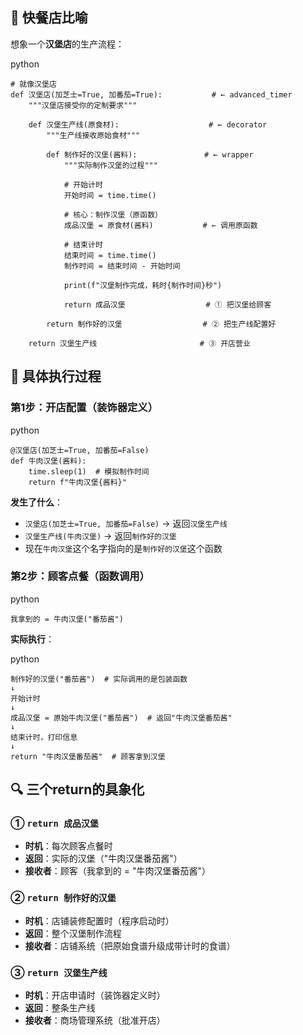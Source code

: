 ## 🍔 快餐店比喻

想象一个**汉堡店**的生产流程：

python

```
# 就像汉堡店
def 汉堡店(加芝士=True, 加番茄=True):           # ← advanced_timer
    """汉堡店接受你的定制要求"""
    
    def 汉堡生产线(原食材):                    # ← decorator
        """生产线接收原始食材"""
        
        def 制作好的汉堡(酱料):               # ← wrapper
            """实际制作汉堡的过程"""
            
            # 开始计时
            开始时间 = time.time()
            
            # 核心：制作汉堡（原函数）
            成品汉堡 = 原食材(酱料)           # ← 调用原函数
            
            # 结束计时
            结束时间 = time.time()
            制作时间 = 结束时间 - 开始时间
            
            print(f"汉堡制作完成，耗时{制作时间}秒")
            
            return 成品汉堡                  # ① 把汉堡给顾客
            
        return 制作好的汉堡                  # ② 把生产线配置好
    
    return 汉堡生产线                       # ③ 开店营业
```



## 🎯 具体执行过程

### 第1步：开店配置（装饰器定义）

python

```
@汉堡店(加芝士=True, 加番茄=False)
def 牛肉汉堡(酱料):
    time.sleep(1)  # 模拟制作时间
    return f"牛肉汉堡{酱料}"
```



**发生了什么**：

- `汉堡店(加芝士=True, 加番茄=False)` → 返回`汉堡生产线`
- `汉堡生产线(牛肉汉堡)` → 返回`制作好的汉堡`
- 现在`牛肉汉堡`这个名字指向的是`制作好的汉堡`这个函数

### 第2步：顾客点餐（函数调用）

python

```
我拿到的 = 牛肉汉堡("番茄酱")
```



**实际执行**：

python

```
制作好的汉堡("番茄酱")  # 实际调用的是包装函数
↓
开始计时
↓
成品汉堡 = 原始牛肉汉堡("番茄酱")  # 返回"牛肉汉堡番茄酱"
↓
结束计时，打印信息
↓
return "牛肉汉堡番茄酱"  # 顾客拿到汉堡
```



## 🔍 三个return的具象化

### ① `return 成品汉堡`

- **时机**：每次顾客点餐时
- **返回**：实际的汉堡（"牛肉汉堡番茄酱"）
- **接收者**：顾客（我拿到的 = "牛肉汉堡番茄酱"）

### ② `return 制作好的汉堡`

- **时机**：店铺装修配置时（程序启动时）
- **返回**：整个汉堡制作流程
- **接收者**：店铺系统（把原始食谱升级成带计时的食谱）

### ③ `return 汉堡生产线`

- **时机**：开店申请时（装饰器定义时）
- **返回**：整条生产线
- **接收者**：商场管理系统（批准开店）
